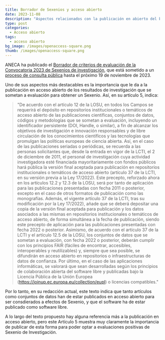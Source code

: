 ```yaml
---
title: Borrador de Sexenios y acceso abierto
date: 2023-11-08
description: "Aspectos relacionados con la publicación en abierto del borrador publicado por ANECA sobre la Convocatoria 2023 de los Sexenios de Investigación"
type: post
categories:
  - Acceso abierto
tags:
  - acceso abierto
bg_image: /images/openaccess-square.png
thumb: /images/openaccess-square.png
---
```


ANECA ha publicado el [Borrador de criterios de evaluación de la Convocatoria 2023 de Sexenios de investigación](https://www.aneca.es/documents/20123/49576/Borrador+Resolucion+Criterios+CNEAI+2023_061123.pdf/c5a3af88-bb33-c50a-b5da-82fed2198c05?t=1699282634260), que está sometido a un [proceso de consulta pública](https://www.aneca.es/-/consulta-p%C3%BAblica-sobre-el-borrador-de-criterios-de-evaluaci%C3%B3n-de-la-pr%C3%B3xima-convocatoria-2023-del-sexenio-de-investigaci%C3%B3n) hasta el próximo 19 de noviembre de 2023.

Uno de sus aspectos más destacables es la importancia que le da a la publicación en acceso abierto de los resultados de investigación que se sometan a evaluación para obtener un Sexenio. Así, en su artículo 5, indica:

> "De acuerdo con el artículo 12 de la LOSU, en todos los Campos se requerirá el depósito en repositorios institucionales o temáticos de acceso abierto de las publicaciones científicas, conjuntos de datos, códigos y metodologías que se sometan a evaluación, incluyendo un identificador persistente (DOI, Handle, o similar), a fin de alcanzar los objetivos de investigación e innovación responsables y de libre circulación de los conocimientos científicos y las tecnologías que promulgan las políticas europeas de ciencia abierta.
> Así, en el caso de las publicaciones seriadas o periódicas, se recuerda a las personas solicitantes que, desde la entrada en vigor de la LCTI, el 2 de diciembre de 2011, el personal de investigación cuya actividad investigadora esté financiada mayoritariamente con fondos públicos hará pública la versión final aceptada para publicación en repositorios institucionales o temáticos de acceso abierto
(artículo 37 de la LCTI, en su versión previa a la Ley 17/2022).
> Este precepto, reforzado ahora en los artículos 12.2 y 12.3 de la LOSU, será por tanto de aplicación para las publicaciones presentadas con fecha 2011 o posterior, excepto en el caso de otros formatos de publicación como las monografías.
> Además, el vigente artículo 37 de la LCTI, tras su modificación por la Ley 17/2022), añade que se deberá depositar una copia de la versión final aceptada para publicación y los datos asociados a las mismas en repositorios institucionales o temáticos de acceso abierto, de forma simultánea a la fecha de publicación, siendo este precepto de aplicación para las publicaciones presentadas con fecha 2022 o posterior.
> Asimismo, de acuerdo con el artículo 37 de la LCTI y el artículo 12.5 de la LOSU, los conjuntos de datos que se sometan a evaluación, con fecha 2022 o posterior, deberán cumplir con los principios FAIR (fáciles de encontrar, accesibles, interoperables y reutilizables) y, siempre que sea posible, se difundirán en acceso abierto en repositorios o infraestructuras de datos de confianza.
> Por último, en el caso de las aplicaciones informáticas, se valorará que sean desarrolladas según los principios de colaboración abierta del software libre y publicadas bajo la Licencia Pública de la Unión Europea (https://joinup.ec.europa.eu/collection/eupl) o licencias compatibles."

Por lo tanto, en su redacción actual, este texto indica que tanto artículos como conjuntos de datos han de estar publicados en acceso abierto para ser consdierados a efectos de Sexenio, y que el software ha de estar publicado como software libre.

A lo largo del texto propuesto hay alguna referencia más a la publicación en acceso abierto, pero este Artículo 5 muestra muy claramente la importancia de publicar de esta forma para poder optar a evaluaciones positivas de Sexenio de Investigación.
